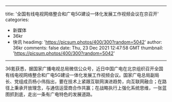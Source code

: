 
---
title: '全国有线电视网络整合和广电5G建设一体化发展工作视频会议在京召开'
categories: 
 - 新媒体
 - 36kr
 - 快讯
headimg: 'https://picsum.photos/400/300?random=5042'
author: 36kr
comments: false
date: Thu, 23 Dec 2021 12:47:58 GMT
thumbnail: 'https://picsum.photos/400/300?random=5042'
---

<div>   
36氪获悉，据国家广播电视总局微信公众号，近日中国广电在北京组织召开全国有线电视网络整合和广电5G建设一体化发展工作视频会议。国家广电总局副局长、党组成员杨小伟指出，要在技术上紧跟互联网演进趋势，向互联网融合；在路径上秉承开放理念，与通信运营商合作共赢；在战略执行上强化系统思维，一张蓝图抓到底，走出一条有广电特色的发展道路。  
</div>
            